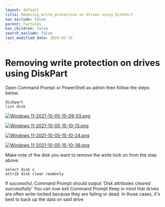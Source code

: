 ```yaml
---
layout: default
title: Removing write protection on drives using DiskPart
nav_exclude: false
parent: Factoids
has_children: false
search_exclude: false
last_modified_date: 2024-02-15
---
```


# Removing write protection on drives using DiskPart
Open Command Prompt or PowerShell as admin then follow the steps below.

```
diskpart
list disk
```

[![Windows 11-2021-10-05-15-09-53.png](/assets/install-11/windows-11-2021-10-05-15-09-53.png)](/assets/install-11/windows-11-2021-10-05-15-09-53.png)

[![Windows 11-2021-10-05-15-10-13.png](/assets/install-11/windows-11-2021-10-05-15-10-13.png)](/assets/install-11/windows-11-2021-10-05-15-10-13.png)

[![Windows 11-2021-10-05-15-10-24.png](/assets/install-11/windows-11-2021-10-05-15-10-24.png)](/assets/install-11/windows-11-2021-10-05-15-10-24.png)

[![Windows 11-2021-10-05-15-10-39.png](/assets/install-11/windows-11-2021-10-05-15-10-39.png)](/assets/install-11/windows-11-2021-10-05-15-10-39.png)

Make note of the disk you want to remove the write lock on from the step above.

```
select disk x
attrib disk clear readonly
```

If successful, Command Prompt should output 'Disk attributes cleared successfully'
You can now exit Command Prompt
Keep in mind that drives are often write-locked because they are failing or dead. In those cases, it's best to back up the data on said drive